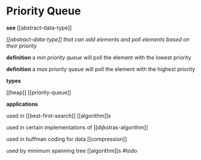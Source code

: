 # Priority Queue

**see** [[abstract-data-type]]

_[[abstract-data-type]] that can add elements and poll elements based on their priority_

**definition** a _min priority queue_ will poll the element with the lowest priority

**definition** a _max priority queue_ will poll the element with the highest priority

**types**

[[heap]] [[priority-queue]]

**applications**

used in [[best-first-search]] [[algorithm]]s

used in certain implementations of [[dijkstras-algorithm]]

used in huffman coding for data [[compression]]

used by minimum spanning tree [[algorithm]]s #todo
